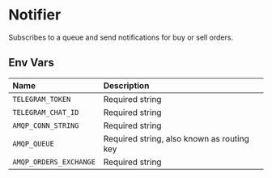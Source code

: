 # Notifier

Subscribes to a queue and send notifications for buy or sell orders.

## Env Vars

| Name | Description |
| :--- | :--- |
| `TELEGRAM_TOKEN` | Required string |
| `TELEGRAM_CHAT_ID` | Required string |
| `AMQP_CONN_STRING` | Required string |
| `AMQP_QUEUE` | Required string, also known as routing key |
| `AMQP_ORDERS_EXCHANGE` | Required string |
